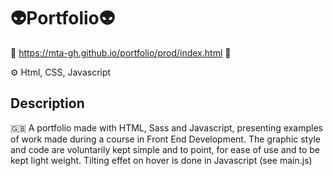# 👽Portfolio👽
🔗 https://mta-gh.github.io/portfolio/prod/index.html 🔗

⚙️ Html, CSS, Javascript

## Description

🇬🇧 A portfolio made with HTML, Sass and Javascript, presenting examples of work made during a course in Front End Development. The graphic style and code are voluntarily kept simple and to point, for ease of use and to be kept light weight.
Tilting effet on hover is done in Javascript (see main.js)

